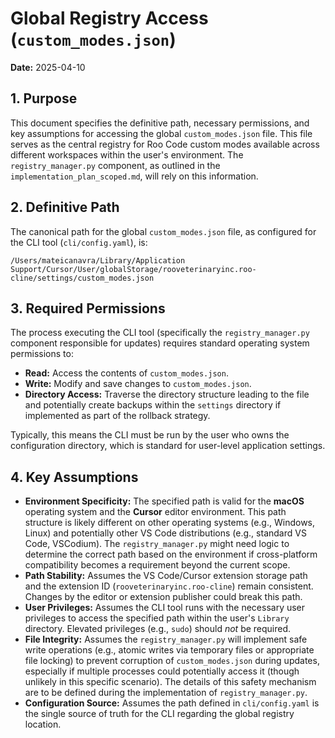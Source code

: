 # Global Registry Access (`custom_modes.json`)

**Date:** 2025-04-10

## 1. Purpose

This document specifies the definitive path, necessary permissions, and key assumptions for accessing the global `custom_modes.json` file. This file serves as the central registry for Roo Code custom modes available across different workspaces within the user's environment. The `registry_manager.py` component, as outlined in the `implementation_plan_scoped.md`, will rely on this information.

## 2. Definitive Path

The canonical path for the global `custom_modes.json` file, as configured for the CLI tool (`cli/config.yaml`), is:

```
/Users/mateicanavra/Library/Application Support/Cursor/User/globalStorage/rooveterinaryinc.roo-cline/settings/custom_modes.json
```

## 3. Required Permissions

The process executing the CLI tool (specifically the `registry_manager.py` component responsible for updates) requires standard operating system permissions to:

*   **Read:** Access the contents of `custom_modes.json`.
*   **Write:** Modify and save changes to `custom_modes.json`.
*   **Directory Access:** Traverse the directory structure leading to the file and potentially create backups within the `settings` directory if implemented as part of the rollback strategy.

Typically, this means the CLI must be run by the user who owns the configuration directory, which is standard for user-level application settings.

## 4. Key Assumptions

*   **Environment Specificity:** The specified path is valid for the **macOS** operating system and the **Cursor** editor environment. This path structure is likely different on other operating systems (e.g., Windows, Linux) and potentially other VS Code distributions (e.g., standard VS Code, VSCodium). The `registry_manager.py` might need logic to determine the correct path based on the environment if cross-platform compatibility becomes a requirement beyond the current scope.
*   **Path Stability:** Assumes the VS Code/Cursor extension storage path and the extension ID (`rooveterinaryinc.roo-cline`) remain consistent. Changes by the editor or extension publisher could break this path.
*   **User Privileges:** Assumes the CLI tool runs with the necessary user privileges to access the specified path within the user's `Library` directory. Elevated privileges (e.g., `sudo`) should *not* be required.
*   **File Integrity:** Assumes the `registry_manager.py` will implement safe write operations (e.g., atomic writes via temporary files or appropriate file locking) to prevent corruption of `custom_modes.json` during updates, especially if multiple processes could potentially access it (though unlikely in this specific scenario). The details of this safety mechanism are to be defined during the implementation of `registry_manager.py`.
*   **Configuration Source:** Assumes the path defined in `cli/config.yaml` is the single source of truth for the CLI regarding the global registry location.